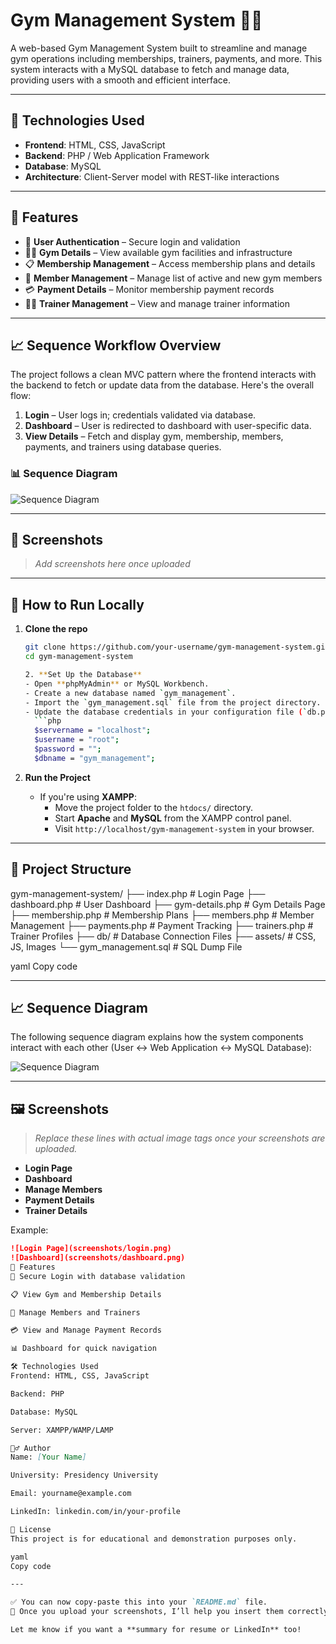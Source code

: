 # Gym Management System 💪🏽

A web-based Gym Management System built to streamline and manage gym operations including memberships, trainers, payments, and more. This system interacts with a MySQL database to fetch and manage data, providing users with a smooth and efficient interface.

---

## 🔧 Technologies Used

- **Frontend**: HTML, CSS, JavaScript  
- **Backend**: PHP / Web Application Framework  
- **Database**: MySQL  
- **Architecture**: Client-Server model with REST-like interactions

---

## 📌 Features

- 🔐 **User Authentication** – Secure login and validation
- 🏋️‍♂️ **Gym Details** – View available gym facilities and infrastructure
- 📋 **Membership Management** – Access membership plans and details
- 👥 **Member Management** – Manage list of active and new gym members
- 💳 **Payment Details** – Monitor membership payment records
- 🧑‍🏫 **Trainer Management** – View and manage trainer information

---

## 📈 Sequence Workflow Overview

The project follows a clean MVC pattern where the frontend interacts with the backend to fetch or update data from the database. Here's the overall flow:

1. **Login** – User logs in; credentials validated via database.
2. **Dashboard** – User is redirected to dashboard with user-specific data.
3. **View Details** – Fetch and display gym, membership, members, payments, and trainers using database queries.

### 📊 Sequence Diagram
![Sequence Diagram](SEQ.png)

---

## 📸 Screenshots

> _Add screenshots here once uploaded_

---

## 🚀 How to Run Locally

1. **Clone the repo**
   ```bash
   git clone https://github.com/your-username/gym-management-system.git
   cd gym-management-system

   2. **Set Up the Database**
   - Open **phpMyAdmin** or MySQL Workbench.
   - Create a new database named `gym_management`.
   - Import the `gym_management.sql` file from the project directory.
   - Update the database credentials in your configuration file (`db.php` or `config.php`):
     ```php
     $servername = "localhost";
     $username = "root";
     $password = "";
     $dbname = "gym_management";
     ```

3. **Run the Project**
   - If you're using **XAMPP**:
     - Move the project folder to the `htdocs/` directory.
     - Start **Apache** and **MySQL** from the XAMPP control panel.
     - Visit `http://localhost/gym-management-system` in your browser.

---

## 📂 Project Structure

gym-management-system/
├── index.php # Login Page
├── dashboard.php # User Dashboard
├── gym-details.php # Gym Details Page
├── membership.php # Membership Plans
├── members.php # Member Management
├── payments.php # Payment Tracking
├── trainers.php # Trainer Profiles
├── db/ # Database Connection Files
├── assets/ # CSS, JS, Images
└── gym_management.sql # SQL Dump File

yaml
Copy code

---

## 📈 Sequence Diagram

The following sequence diagram explains how the system components interact with each other (User ↔ Web Application ↔ MySQL Database):

![Sequence Diagram](SEQ.png)

---

## 🖼️ Screenshots

> _Replace these lines with actual image tags once your screenshots are uploaded._

- **Login Page**
- **Dashboard**
- **Manage Members**
- **Payment Details**
- **Trainer Details**

Example:
```markdown
![Login Page](screenshots/login.png)
![Dashboard](screenshots/dashboard.png)
📌 Features
🔐 Secure Login with database validation

📋 View Gym and Membership Details

👥 Manage Members and Trainers

💳 View and Manage Payment Records

📊 Dashboard for quick navigation

🛠️ Technologies Used
Frontend: HTML, CSS, JavaScript

Backend: PHP

Database: MySQL

Server: XAMPP/WAMP/LAMP

🙋‍♂️ Author
Name: [Your Name]

University: Presidency University

Email: yourname@example.com

LinkedIn: linkedin.com/in/your-profile

📜 License
This project is for educational and demonstration purposes only.

yaml
Copy code

---

✅ You can now copy-paste this into your `README.md` file.  
📸 Once you upload your screenshots, I’ll help you insert them correctly.

Let me know if you want a **summary for resume or LinkedIn** too!







